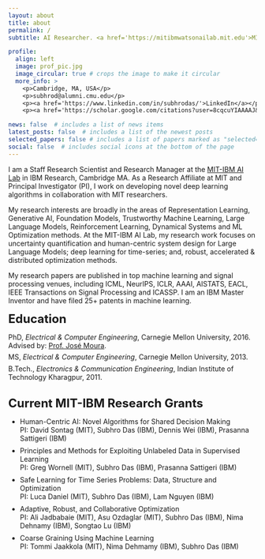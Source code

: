 ```yaml
---
layout: about
title: about
permalink: /
subtitle: AI Researcher. <a href='https://mitibmwatsonailab.mit.edu'>MIT-IBM AI Lab</a>

profile:
  align: left
  image: prof_pic.jpg
  image_circular: true # crops the image to make it circular
  more_info: >
    <p>Cambridge, MA, USA</p>
    <p>subhrod@alumni.cmu.edu</p>
    <p><a href='https://www.linkedin.com/in/subhrodas/'>LinkedIn</a></p>  <br>
    <p><a href='https://scholar.google.com/citations?user=8cqcuYIAAAAJ&hl=en'>Google Scholar</a> </p> <br> <br>

news: false  # includes a list of news items
latest_posts: false  # includes a list of the newest posts
selected_papers: false # includes a list of papers marked as "selected={true}"
social: false  # includes social icons at the bottom of the page
---
```



I am a Staff Research Scientist and Research Manager at the [MIT-IBM AI Lab](https://mitibmwatsonailab.mit.edu/) in IBM Research, Cambridge MA. As a Research Affiliate at MIT and Principal Investigator (PI), I work on developing novel deep learning algorithms in collaboration with MIT researchers. 

My research interests are broadly in the areas of Representation Learning, Generative AI, Foundation Models, Trustworthy Machine Learning, Large Language Models, Reinforcement Learning, Dynamical Systems and ML Optimization methods. At the MIT-IBM AI Lab, my research work focuses on uncertainty quantification and human-centric system design for Large Language Models; deep learning for time-series; and, robust, accelerated & distributed optimization methods.


My research papers are published in top machine learning and signal processing venues, including ICML, NeurIPS, ICLR, AAAI, AISTATS, EACL, IEEE Transactions on Signal Processing and ICASSP. I am an IBM Master Inventor and have filed 25+ patents in machine learning. <br>

<p style="margin-top:5m;"><font size="+2"><b>Education</b></font></p>

PhD, <i>Electrical & Computer Engineering</i>, Carnegie Mellon University, 2016. Advised by: [Prof. José Moura](http://www.ece.cmu.edu/~moura/).
<p style="margin-top:-2mm;">MS, <i>Electrical & Computer Engineering</i>, Carnegie Mellon University, 2013.</p>
<p style="margin-top:-2mm;">B.Tech., <i>Electronics & Communication Engineering</i>, Indian Institute of Technology Kharagpur, 2011.</p>


<style>
    ul li { margin-bottom: 8px; }
</style>

<p style="margin-top:8mm;"><font size="+2"><b>Current MIT-IBM Research Grants</b></font></p>

<ul>
  <li> Human-Centric AI: Novel Algorithms for Shared Decision Making <br>
      PI: David Sontag (MIT), Subhro Das (IBM), Dennis Wei (IBM), Prasanna Sattigeri (IBM) </li> 
  <li> Principles and Methods for Exploiting Unlabeled Data in Supervised Learning <br>
      PI: Greg Wornell (MIT), Subhro Das (IBM), Prasanna Sattigeri (IBM) </li>
  <li> Safe Learning for Time Series Problems: Data, Structure and Optimization <br>
      PI: Luca Daniel (MIT), Subhro Das (IBM), Lam Nguyen (IBM) </li>
  <li> Adaptive, Robust, and Collaborative Optimization <br>
      PI: Ali Jadbabaie (MIT), Asu Ozdaglar (MIT), Subhro Das (IBM), Nima Dehnamy (IBM), Songtao Lu (IBM) </li>
  <li> Coarse Graining Using Machine Learning <br>
      PI: Tommi Jaakkola (MIT), Nima Dehmamy (IBM), Subhro Das (IBM) </li>
</ul>


<!-- Biography will be updated here. Tell the world about yourself. Link to your favorite [subreddit](http://reddit.com). You can put a picture in, too. The code is already in, just name your picture `prof_pic.jpg` and put it in the `img/` folder.

Put your address / P.O. box / other info right below your picture. You can also disable any of these elements by editing `profile` property of the YAML header of your `_pages/about.md`. Edit `_bibliography/papers.bib` and Jekyll will render your [publications page](/al-folio/publications/) automatically.

Link to your social media connections, too. This theme is set up to use [Font Awesome icons](https://fontawesome.com/) and [Academicons](https://jpswalsh.github.io/academicons/), like the ones below. Add your Facebook, Twitter, LinkedIn, Google Scholar, or just disable all of them. -->